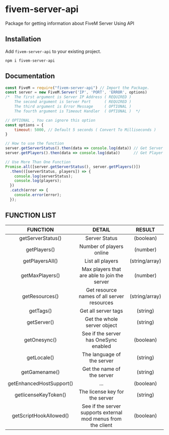 # **fivem-server-api**

Package for getting information about FiveM Server Using API

## Installation
Add `fivem-server-api` to your existing project.
```
npm i fivem-server-api
```

## Documentation

```js
const FiveM = require("fivem-server-api") // Import the Package.
const server = new FiveM.Server('IP', 'PORT', 'ERROR', options)
/*  The first argument is Server IP Address ( REQUIRED )
    The second argument is Server Port      ( REQUIRED )
    The third argument is Error Message     ( OPTIONAL )
    The fourth argument is Timeout Handler  ( OPTIONAL )  */

// OPTIONAL , You can ignore this option
const options = {
    timeout: 5000, // Default 5 seconds ( Convert To Milliseconds )
}

// How to use the function
server.getServerStatus().then(data => console.log(data)) // Get Server Status [ Online / Offline ]
server.getPlayers().then(data => console.log(data))      // Get Player Online Count

// Use More Than One Function
Promise.all([server.getServerStatus(), server.getPlayers()])
  .then(([serverStatus, players]) => {
    console.log(serverStatus);
    console.log(players);
  })
  .catch(error => {
    console.error(error);
  });
```

## **FUNCTION LIST**

| FUNCTION                 | DETAIL                                                        | RESULT         |
| :----------------------: | :-----------------------------------------------------------: | :------------: |
| getServerStatus()        | Server Status                                                 | (boolean)      |
| getPlayers()             | Number of players online                                      | (number)       |
| getPlayersAll()          | List all players                                              | (string/array) |
| getMaxPlayers()          | Max players that are able to join the server                  | (number)       |
| getResources()           | Get resource names of all server resources                    | (string/array) |
| getTags()                | Get all server tags                                           | (string)       |
| getServer()              | Get the whole server object                                   | (string)       |
| getOnesync()             | See if the server has OneSync enabled                         | (boolean)      |
| getLocale()              | The language of the server                                    | (string)       |
| getGamename()            | Get the name of the server                                    | (string)       |
| getEnhancedHostSupport() | ...                                                           | (boolean)      |
| getlicenseKeyToken()     | The license key for the server                                | (string)       |
| getScriptHookAllowed()   | See if the server supports external mod menus from the client | (boolean)      |
